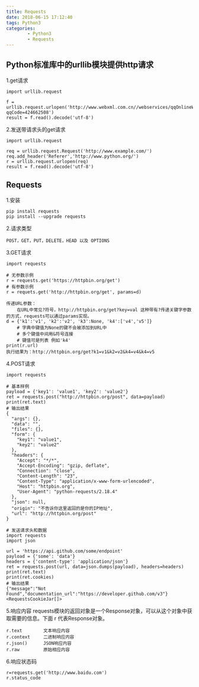 ```yaml
---
title: Requests
date: 2018-06-15 17:12:40
tags: Python3
categories:
		- Python3
		- Requests
---
```

## Python标准库中的urllib模块提供http请求

1.get请求

	import urllib.request

    f = urllib.request.urlopen('http://www.webxml.com.cn//webservices/qqOnlineWebService.asmx/qqCheckOnline?qqCode=424662508')
    result = f.read().decode('utf-8')
2.发送带请求头的get请求

    import urllib.request

    req = urllib.request.Request('http://www.example.com/')
    req.add_header('Referer','http://www.python.org/')
    r = urllib.request.urlopen(req)
    result = f.read().decode('utf-8')
    
## Requests
1.安装

    pip install requests
    pip install --upgrade requests
2.请求类型

    POST，GET，PUT，DELETE，HEAD 以及 OPTIONS
3.GET请求
    
    import requests

    # 无参数示例
    r = requests.get('https://httpbin.org/get')
    # 有参数示例
    r = requets.get('http://httpbin.org/get', params=d)

    传递URL参数：
        在URL中常见?符号，http://httpbin.org/get?key=val 这种带有?传递关键字参数的方式，requests可以通过params实现。
    d = {'k1':'v1', 'k2':'v2', 'k3':None, 'k4':['v4','v5']}  
        # 字典中键值为None的键不会被添加到URL中
        # 多个键值中间用&符号连接
        # 键值可是列表 例如'k4'
    print(r.url)
    执行结果为：http://httpbin.org/get?k1=v1&k2=v2&k4=v4&k4=v5
4.POST请求
    
    import requests
 
    # 基本样例    
    payload = {'key1': 'value1', 'key2': 'value2'}
    ret = requests.post("http://httpbin.org/post", data=payload)
    print(ret.text)
    # 输出结果
    {
      "args": {}, 
      "data": "", 
      "files": {}, 
      "form": {
        "key1": "value1", 
        "key2": "value2"
      }, 
      "headers": {
        "Accept": "*/*", 
        "Accept-Encoding": "gzip, deflate", 
        "Connection": "close", 
        "Content-Length": "23", 
        "Content-Type": "application/x-www-form-urlencoded", 
        "Host": "httpbin.org", 
        "User-Agent": "python-requests/2.18.4"
      }, 
      "json": null, 
      "origin": "不告诉你这里返回的是你的IP地址", 
      "url": "http://httpbin.org/post"
    }

    # 发送请求头和数据
    import requests
    import json

    url = 'https://api.github.com/some/endpoint'
    payload = {'some': 'data'}
    headers = {'content-type': 'application/json'}
    ret = requests.post(url, data=json.dumps(payload), headers=headers)
    print(ret.text)
    print(ret.cookies)
    # 输出结果
    {"message":"Not Found","documentation_url":"https://developer.github.com/v3"}
    <RequestsCookieJar[]>
5.响应内容
requests模块的返回对象是一个Response对象，可以从这个对象中获取需要的信息。下面 r 代表Response对象。

    r.text        文本响应内容
    r.context     二进制响应内容
    r.json()      JSON响应内容
    r.raw         原始相应内容
6.响应状态码
    
    r=requests.get('http://www.baidu.com')
    r.status_code

